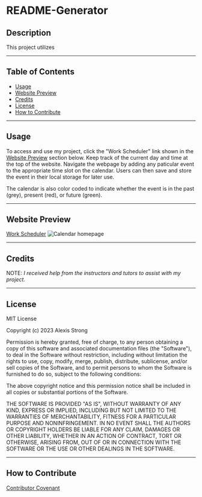 # **README-Generator**

## **Description**
This project utilizes
- - - -
## **Table of Contents**
- [Usage](#usage)
- [Website Preview](#website-preview)
- [Credits](#credits)
- [License](#license)
- [How to Contribute](#how-to-contribute)
- - - -
## **Usage**
To access and use my project, click the "Work Scheduler" link shown in the [Website Preview](#website-preview)<a name="website_preview"></a> section below. Keep track of the current day and time at the top of the website. Navigate the webpage by adding any paticular event to the appropriate time slot on the calendar. Users can then save and store the event in their local storage for later use.

The calendar is also color coded to indicate whether the event is in the past (grey), present (red), or future (green). 
- - - -
## **Website Preview**
[Work Scheduler](https://alexisstrong11.github.io/Work-Scheduler/)
![Calendar homepage](./Assets/calendar2.png "homepage")
- - - - 
## **Credits**
NOTE: *I received help from the instructors and tutors to assist with my project.*

- - - - 
## **License**
MIT License

Copyright (c) 2023 Alexis Strong

Permission is hereby granted, free of charge, to any person obtaining a copy
of this software and associated documentation files (the "Software"), to deal
in the Software without restriction, including without limitation the rights
to use, copy, modify, merge, publish, distribute, sublicense, and/or sell
copies of the Software, and to permit persons to whom the Software is
furnished to do so, subject to the following conditions:

The above copyright notice and this permission notice shall be included in all
copies or substantial portions of the Software.

THE SOFTWARE IS PROVIDED "AS IS", WITHOUT WARRANTY OF ANY KIND, EXPRESS OR
IMPLIED, INCLUDING BUT NOT LIMITED TO THE WARRANTIES OF MERCHANTABILITY,
FITNESS FOR A PARTICULAR PURPOSE AND NONINFRINGEMENT. IN NO EVENT SHALL THE
AUTHORS OR COPYRIGHT HOLDERS BE LIABLE FOR ANY CLAIM, DAMAGES OR OTHER
LIABILITY, WHETHER IN AN ACTION OF CONTRACT, TORT OR OTHERWISE, ARISING FROM,
OUT OF OR IN CONNECTION WITH THE SOFTWARE OR THE USE OR OTHER DEALINGS IN THE
SOFTWARE.
- - - - 
## **How to Contribute**
[Contributor Covenant](https://www.contributor-covenant.org/)